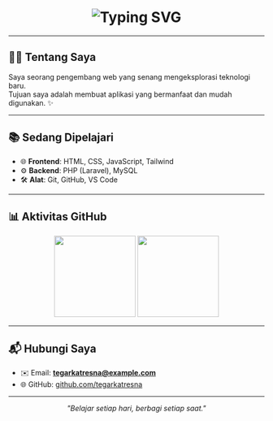 <!-- Nama dengan animasi -->
<h1 align="center">
  <img src="https://readme-typing-svg.herokuapp.com?font=Fira+Code&size=28&duration=4000&pause=1000&color=7928CA&center=true&vCenter=true&width=500&lines=Halo,+Saya+Tegar+Katresna;Selamat+Datang+di+Profil+GitHub+Saya!" alt="Typing SVG" />
</h1>

---

## 👨‍💻 Tentang Saya
Saya seorang pengembang web yang senang mengeksplorasi teknologi baru.  
Tujuan saya adalah membuat aplikasi yang bermanfaat dan mudah digunakan. ✨

---

## 📚 Sedang Dipelajari
- 🌐 **Frontend**: HTML, CSS, JavaScript, Tailwind  
- ⚙️ **Backend**: PHP (Laravel), MySQL  
- 🛠️ **Alat**: Git, GitHub, VS Code  

---

## 📊 Aktivitas GitHub
<p align="center">
  <img src="https://github-readme-stats.vercel.app/api?username=tegarkatresna&show_icons=true&theme=tokyonight&hide_border=true" height="160" />
  <img src="https://github-readme-streak-stats.herokuapp.com/?user=tegarkatresna&theme=tokyonight&hide_border=true" height="160" />
</p>

---

## 📬 Hubungi Saya
- ✉️ Email: **tegarkatresna@example.com**  
- 🌐 GitHub: [github.com/tegarkatresna](https://github.com/tegarkatresna)  

---

<p align="center"><i>"Belajar setiap hari, berbagi setiap saat."</i></p>
